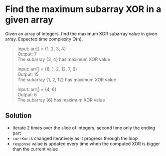 # Find the maximum subarray XOR in a given array

Given an array of integers. find the maximum XOR subarray value in given array. Expected time complexity O(n).

> Input: arr[] = {1, 2, 3, 4}  
Output: 7  
The subarray {3, 4} has maximum XOR value
>
> Input: arr[] = {8, 1, 2, 12, 7, 6}  
Output: 15  
The subarray {1, 2, 12} has maximum XOR value
>
> Input: arr[] = {4, 6}  
Output: 6  
The subarray {6} has maximum XOR value

## Solution

* Iterate 2 times over the slice of integers, second time only the ending part
* `currXor` is changed iteratively as it progress through the loop
* `response` value is updated every time when the computed XOR is bigger than the current value
